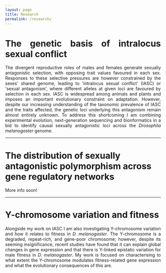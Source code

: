 ```yaml
---
layout: page
title: Research
permalink: /research/
---
```

<div align="justify">

<h1>The genetic basis of intralocus sexual conflict</h1>
<p>The divergent reproductive roles of males and females generate sexually antagonistic selection, with opposing trait values favoured in each sex. Responses to these selective pressures are however constrained by the sexes' shared genome, leading to 'intralocus sexual conflict' (IASC) or 'sexual antagonism', where different alleles at given loci are favoured by selection in each sex. IASC is widespread among animals and plants and imposes an important evolutionary constraint on adaptation. However, despite our increasing understanding of the taxonomic prevalence of IASC and the traits affected, the genetic loci underlying this antagonism remain almost entirely unknown. To address this shortcoming I am combining experimental evolution, next-generation sequencing and bionformatics in a bid to identify causal sexually antagonistic loci across the <i>Drosophila melanogaster</i> genome.</p>
<hr>
</div>

<h1>The distribution of sexually antagonistic polymorphism across gene regulatory networks</h1>
More info soon!
<hr>

<div align="justify">
<h1>Y-chromosome variation and fitness</h1>
<p>Alongside my work on IASC I am also investigating Y-chromosome variation and how it relates to fitness in <i>D. melanogaster</i>. The Y-chromosome is a degraded, repeat-rich, and gene-poor chromosome; however, despite its seeming insignificance, recent studies have found that it can explain global changes in gene expression and that there is Y-linked epistatic variation for male fitness in <i>D. melanogaster</i>. My work is focused on characterising to what extent the Y-chromosome modulates fitness-related gene expression and what the evolutionary consequences of this are.</p>

</div>


